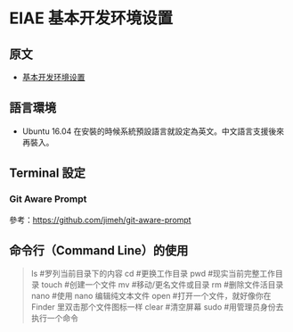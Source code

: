 # EIAE 基本开发环境设置

## 原文

- [基本开发环境设置](http://xiaolai.li/2016/06/16/makecs-basic-dev-env-settup/)


## 語言環境

- Ubuntu 16.04 在安裝的時候系統預設語言就設定為英文。中文語言支援後來再裝入。


## Terminal 設定

### Git Aware Prompt
參考：https://github.com/jimeh/git-aware-prompt


## 命令行（Command Line）的使用

> ls #罗列当前目录下的内容
> cd #更换工作目录
> pwd #现实当前完整工作目录
> touch #创建一个文件
> mv #移动/更名文件或目录
> rm #删除文件活目录
> nano #使用 nano 编辑纯文本文件
> open #打开一个文件，就好像你在 Finder 里双击那个文件图标一样
> clear #清空屏幕
> sudo #用管理员身份去执行一个命令
